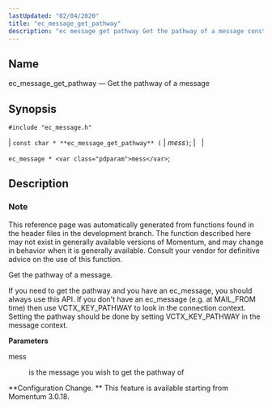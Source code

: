 ```yaml
---
lastUpdated: "02/04/2020"
title: "ec_message_get_pathway"
description: "ec message get pathway Get the pathway of a message const char ec message get pathway mess ec message mess This reference page was automatically generated from functions found in the header files in the development branch The function described here may not exist in generally available versions of Momentum..."
---
```


<a name="apis.ec_message_get_pathway"></a> 
## Name

ec_message_get_pathway — Get the pathway of a message

## Synopsis

`#include "ec_message.h"`

| `const char * **ec_message_get_pathway** (` | <var class="pdparam">mess</var>`)`; |   |

`ec_message * <var class="pdparam">mess</var>`;<a name="idp55934128"></a> 
## Description

### Note

This reference page was automatically generated from functions found in the header files in the development branch. The function described here may not exist in generally available versions of Momentum, and may change in behavior when it is generally available. Consult your vendor for definitive advice on the use of this function.

Get the pathway of a message.

If you need to get the pathway and you have an ec_message, you should always use this API. If you don't have an ec_message (e.g. at MAIL_FROM time) then use VCTX_KEY_PATHWAY to look in the connection context. Setting the pathway should be done by setting VCTX_KEY_PATHWAY in the message context.

**<a name="idp55937760"></a> Parameters**

<dl class="variablelist">

<dt>mess</dt>

<dd>

is the message you wish to get the pathway of

</dd>

</dl>

**Configuration Change. ** This feature is available starting from Momentum 3.0.18.